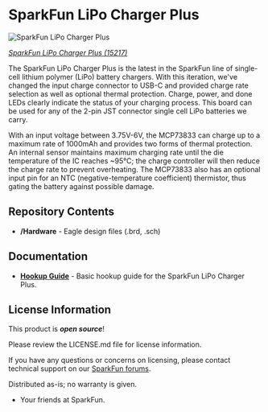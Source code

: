 SparkFun LiPo Charger Plus
========================================

![SparkFun LiPo Charger Plus](https://cdn.sparkfun.com/assets/parts/1/3/6/5/8/15217-SparkFun_LiPo_Charger_Plus-02.jpg)

[*SparkFun LiPo Charger Plus (15217)*](https://www.sparkfun.com/products/15217)

The SparkFun LiPo Charger Plus is the latest in the SparkFun line of single-cell lithium polymer (LiPo) battery chargers. With this iteration, we've changed the input charge connector to USB-C and provided charge rate selection as well as optional thermal protection. Charge, power, and done LEDs clearly indicate the status of your charging process. This board can be used for any of the 2-pin JST connector single cell LiPo batteries we carry. 

With an input voltage between 3.75V-6V, the MCP73833 can charge up to a maximum rate of 1000mAh and provides two forms of thermal protection. An internal sensor maintains maximum charging rate until the die temperature of the IC reaches ~95°C; the charge controller will then reduce the charge rate to prevent overheating. The MCP73833 also has an optional input pin for an NTC (negative-temperature coefficient) thermistor, thus gating the battery against possible damage. 


Repository Contents
-------------------

* **/Hardware** - Eagle design files (.brd, .sch)

Documentation
--------------
* **[Hookup Guide](https://learn.sparkfun.com/tutorials/lipo-charger-plus-hookup-guide)** - Basic hookup guide for the SparkFun LiPo Charger Plus.

License Information
-------------------

This product is _**open source**_!

Please review the LICENSE.md file for license information.

If you have any questions or concerns on licensing, please contact technical support on our [SparkFun forums](https://forum.sparkfun.com/viewforum.php?f=152).

Distributed as-is; no warranty is given.

- Your friends at SparkFun.

_<COLLABORATION CREDIT>_

